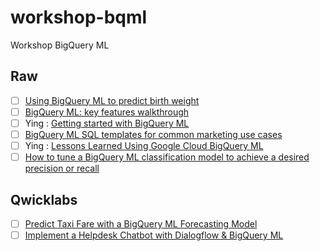 # workshop-bqml
Workshop BigQuery ML

## Raw
- [ ] [Using BigQuery ML to predict birth weight](https://cloud.google.com/bigquery-ml/docs/bigqueryml-natality)
- [ ] [BigQuery ML: key features walkthrough](https://www.coursera.org/lecture/gcp-big-data-ml-fundamentals/bigquery-ml-key-features-walkthrough-KUEiL)
- [ ] Ying : [Getting started with BigQuery ML](https://cloud.google.com/bigquery-ml/docs/bigqueryml-web-ui-start)
- [ ] [BigQuery ML SQL templates for common marketing use cases](https://github.com/GoogleCloudPlatform/bigquery-ml-templates/)
- [ ] Ying : [Lessons Learned Using Google Cloud BigQuery ML](https://towardsdatascience.com/lessons-learned-using-google-cloud-bigquery-ml-dfd4763463c)
- [ ] [How to tune a BigQuery ML classification model to achieve a desired precision or recall](https://towardsdatascience.com/how-to-tune-a-bigquery-ml-classification-model-to-achieve-a-desired-precision-or-recall-e4d40b93016a)

## Qwicklabs
- [ ] [Predict Taxi Fare with a BigQuery ML Forecasting Model](https://google.qwiklabs.com/focuses/1797?catalog_rank=%7B%22rank%22%3A3%2C%22num_filters%22%3A0%2C%22has_search%22%3Atrue%7D&parent=catalog&search_id=3968098)
- [ ] [Implement a Helpdesk Chatbot with Dialogflow & BigQuery ML](https://google.qwiklabs.com/focuses/4414?catalog_rank=%7B%22rank%22%3A4%2C%22num_filters%22%3A0%2C%22has_search%22%3Atrue%7D&parent=catalog&search_id=3968098)
